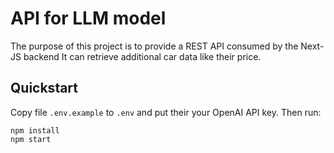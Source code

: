# API for LLM model

The purpose of this project is to provide a REST API consumed by the Next-JS backend
It can retrieve additional car data like their price.

## Quickstart

Copy file `.env.example` to `.env` and put their your OpenAI API key.
Then run:

```
npm install
npm start
```

